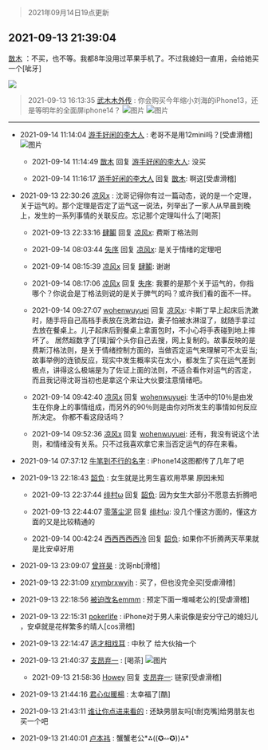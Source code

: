 > 2021年09月14日19点更新
<link rel="stylesheet" href="https://cdn.jsdelivr.net/gh/taotie6/sampleJSON@main/css/photo_show.css">
<meta name="referrer" content="no-referrer" />


 ## 2021-09-13 21:39:04 

 [㪚木](https://www.coolapk.com/feed/29964971?shareKey=ZmQzNGJjNjJlZjMyNjEzZjU5MGQ~) ：不买，也不等。我都8年没用过苹果手机了。不过我媳妇一直用，会给她买一个[呲牙] 

<div class="album">
<img class="img-item" src="https://image.coolapk.com/feed/2021/0126/07/1081091_5675b699_7006_7041@378x502.gif" />
</div>

> 2021-09-13 16:13:35 
> [武木木外传](https://www.coolapk.com/feed/29958073?shareKey=OTA2MGEzMDdlYWIwNjEzZjU5MGQ~) : 你会购买今年缩小刘海的iPhone13，还是等明年的全面屏iphone14？ 
![图片](https://image.coolapk.com/feed/2021/0913/16/2075339_83e94c60_0808_7861@1069x1160.jpeg)
![图片](https://image.coolapk.com/feed/2021/0913/16/2075339_917c26de_0808_7863@1234x1240.jpeg)

 ------- 

- 2021-09-14 11:14:04 [游手好闲的李大人](uid=1704844) : 老哥不是用12mini吗？[受虐滑稽] ![图片](https://image.coolapk.com/feed/2021/0914/11/1704844_c9cfed0a_9242_7771@1080x2400.jpeg)

    - 2021-09-14 11:14:49 [㪚木](uid=1081091) 回复 [游手好闲的李大人](uid=1704844): 没买 

    - 2021-09-14 11:16:17 [游手好闲的李大人](uid=1704844) 回复 [㪚木](uid=1081091): 啊这[受虐滑稽] 

- 2021-09-13 22:30:26 [凉风x](uid=1300277) : 沈哥记得你有过一篇动态，说的是一个定理，关于运气的。那个定理是否定了运气这一说法，列举出了一家人从早晨到晚上，发生的一系列事情的关联反应。忘记那个定理叫什么了[喝茶] 

    - 2021-09-13 22:33:16 [肆鬮](uid=1256668) 回复 [凉风x](uid=1300277): 费斯丁格法则 

    - 2021-09-14 08:03:44 [失序](uid=1009107) 回复 [凉风x](uid=1300277): 是关于情绪的定理吧 

    - 2021-09-14 08:15:39 [凉风x](uid=1300277) 回复 [肆鬮](uid=1256668): 谢谢 

    - 2021-09-14 08:17:06 [凉风x](uid=1300277) 回复 [失序](uid=1009107): 我要的是那个关于运气的，你指哪个？你说会是丁格法则说的是关于脾气的吗？或许我们看的面不一样。 

    - 2021-09-14 09:27:07 [wohenwuyuei](uid=1096665) 回复 [凉风x](uid=1300277): 卡斯丁早上起床后洗漱时，随手将自己高档手表放在洗漱台边，妻子怕被水淋湿了，就随手拿过去放在餐桌上。儿子起床后到餐桌上拿面包时，不小心将手表碰到地上摔坏了。
居然超数字了[噗]留个头你自己去搜，网上复制的。故事反映的是费斯汀格法则，是关于情绪控制方面的<!--break-->，当做否定运气来理解可不太妥当;故事举例的连锁反应，现实中发生概率实在太小，都发生了实在运气差到极点，讲得这么极端是为了佐证上面的法则，不适合看作对运气的否定，而且我记得沈哥当初也是拿这个来让大伙要注意情绪吧。 

    - 2021-09-14 09:42:40 [凉风x](uid=1300277) 回复 [wohenwuyuei](uid=1096665): 生活中的10％是由发生在你身上的事情组成，而另外的90％则是由你对所发生的事情如何反应所决定。
你都不看这段话吗？ 

    - 2021-09-14 09:52:36 [凉风x](uid=1300277) 回复 [wohenwuyuei](uid=1096665): 还有，我没有说这个法则，和情绪没有关系。只不过我喜欢拿它来当否定运气的存在来看。 

- 2021-09-14 07:37:12 [牛笔到不行的名字](uid=2374460) : iPhone14这图都传了几年了吧 

- 2021-09-13 22:18:43 [韶负](uid=3378542) : 女生就是比男生喜欢用苹果 原因未知 

    - 2021-09-13 22:37:44 [绯村ω](uid=1170372) 回复 [韶负](uid=3378542): 因为女生大部分不愿意去折腾吧 

    - 2021-09-13 22:44:07 [零落尘泥](uid=3648294) 回复 [绯村ω](uid=1170372): 没几个懂这方面的，懂这方面的又是比较精通的 

    - 2021-09-14 00:42:24 [西西西西西泠](uid=3009916) 回复 [韶负](uid=3378542): 如果你不折腾两天苹果就是比安卓好用 

- 2021-09-13 23:09:07 [曾祥昊](uid=6695078) : 沈哥nb[滑稽] 

- 2021-09-13 22:31:09 [xrymbrxwyjh](uid=1710564) : 买了，但也没完全买[受虐滑稽] 

- 2021-09-13 22:18:56 [被迫改名emmm](uid=3302275) : 预定下面一堆喊老公的[受虐滑稽] 

- 2021-09-13 22:15:31 [pokerlife](uid=575409) : iPhone对于男人来说像是安分守己的媳妇儿 ，安卓就是花样繁多的晴人[cos滑稽] 

- 2021-09-13 22:14:47 [适才相戏耳](uid=2363272) : 中秋了 给大伙抽一个 

- 2021-09-13 21:40:37 [支昂弃一](uid=2297834) : [喝茶] ![图片](https://image.coolapk.com/feed/2021/0913/21/2297834_0436_9588@828x1104.jpg)

    - 2021-09-13 21:58:36 [Howey](uid=2814167) 回复 [支昂弃一](uid=2297834): 链家[受虐滑稽] 

- 2021-09-13 21:44:16 [君心似暖楊](uid=3303409) : 太幸福了[酷] 

- 2021-09-13 21:43:11 [谁让你点进来看的](uid=1348471) : 还缺男朋友吗[t耐克嘴]给男朋友也买一个吧 

- 2021-09-13 21:40:01 [卢本祎](uid=2851774) : 蟹蟹老公*⁂((✪⥎✪))⁂* 

